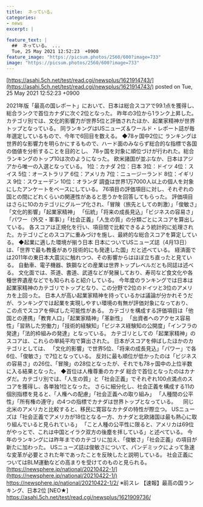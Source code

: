 ```yaml
---
title:  ネっている。 
categories:
- news
excerpt: |
  
feature_text: |
  ##  ネっている。 ...
  Tue, 25 May 2021 12:52:23  +0900
feature_image: "https://picsum.photos/2560/600?image=733"
image: "https://picsum.photos/2560/600?image=733"
---
```


[https://asahi.5ch.net/test/read.cgi/newsplus/1621914743/](https://asahi.5ch.net/test/read.cgi/newsplus/1621914743/)
posted on Tue, 25 May 2021 12:52:23  +0900

<!--more-->

2021年版「最高の国レポート」において、日本は総合スコアで99.1点を獲得し、総合ランクで首位カナダに次ぐ2位となった。 昨年の3位から1ランク上昇した。カテゴリ別では、文化的影響力が世界5位と評価されたほか、起業家精神が世界トップとなっている。 同ランキングはUSニューズ＆ワールド・レポート誌が毎年選定しているもので、今年で6回目を数える。 ◆78ヶ国中2位に ランキングは世界的な影響力を明らかにするもので、ハード面のみならず総合的な指標で各国の価値を分析することを目的とし、 78ヶ国を対象に順位づけが行われた。総合ランキングのトップ10は次のようになった。 欧米諸国が並ぶなか、日本はアジアから唯一の入選となっている。 1位：カナダ 2位：日本 3位：ドイツ 4位：スイス 5位：オーストラリア 6位：アメリカ 7位：ニュージーランド 8位：イギリス 9位：スウェーデン 10位：オランダ 調査は世界1万7000人以上の個人を対象にしたアンケートをベースにしている。 76項目の評価項目に対し、それぞれの国との間にどれくらいの関連性があると思うかを回答してもらった。 評価項目はさらに10のカテゴリにグループ化され、「冒険（旅先としての刺激）」「俊敏さ」「文化的影響」「起業家精神」 「伝統」「将来の成長見込」「ビジネスの容易さ」「パワー（外交・軍事）」「社会正義」「人生の質」の分類ごとにスコアを算出している。 各スコアは正規化を行い、項目間で比較できるよう統計的に処理された。カテゴリごとのスコアに重みづけを施し、最終的な総合スコアを算定している。 ◆起業に適した環境が揃う日本 日本についてUSニューズ誌（4月13日）は、「世界で最も教養があり技術的にも発達した国」だと述べている。 経済面では2011年の東日本大震災に触れつつ、その影響からはほぼ立ち直ったと見ている。 自動車、電子機器、鉄鋼などの産業は世界トップレベルだとも同誌は述べる。 文化面では、茶道、書道、武道などが発展しており、寿司など食文化や各種世界遺産などでも知られると紹介している。 今年度のランキングでは日本は起業家精神のカテゴリでトップとなり、この分野で2位のドイツと3位のアメリカを上回った。 日本人が高い起業家精神を持っているかは議論が分かれそうだが、ランキングでは起業を実現しやすい環境の有無が評価対象になっており、 この点でスコアを伸ばした可能性がある。 カテゴリを構成する評価項目は「他国との連携」「教育人口」「起業家精神」「革新性」 「出資者へのアクセス容易性」「習熟した労働力」「技術的経験知」「ビジネス経験知の公開度」「インフラの発達」「法的枠組みの発達」となっている。 カテゴリとしての「起業家精神」のスコアは、これらの単純平均で算出された。 日本がスコアを伸ばしたほかのカテゴリとしては、 「文化的影響」で世界5位、「将来の成長見込」「パワー」で各6位、「俊敏さ」で7位となっている。 反対に最も順位が低かったのは「ビジネスの容易さ」の26位、「冒険」の28位となったが、それでも78ヶ国中の上位半数に入る結果となった。 ◆首位は人権尊重のカナダ 総合で首位となったのはカナダだ。カテゴリ別では、「人生の質」と「社会正義」でそれぞれ100点満点のスコアを獲得し、各単独1位となった。 さらに細分化し、社会正義を構成する11の個別指標を見ると、「人権への配慮」「社会正義への取り組み」 「人種間の公平性」「所有権の遵守」の4つの指標でカナダは世界トップとなっている。 　同じ北米のアメリカと比較すると、移民に寛容なカナダの特性が際立つ。 USニューズは「社会正義でアメリカが18位となる一方、カナダと北欧諸国は最も熱心に取り組んでいると見られている」 「こと人種の公平性に限ると、アメリカは69位がやっとで、これは中国とイラク双方の後塵を拝している」と述べている。 今年のランキングには昨年までのカテゴリに加え、「俊敏さ」「社会正義」の項目が新たに加わった。 USニューズ誌は俊敏さについて、パンデミックによって急速な変革が必要とされた年であったことを反映したと説明している。 社会正義についてはBLM運動などの高まりを受けてのものと見られる。 [https://newsphere.jp/national/20210422-1/](https://newsphere.jp/national/20210422-1/) https://newsphere.jp/national/20210422-1/2/ ※前スレ 【速報】最高の国ランキング、日本2位 [NEO★] https://asahi.5ch.net/test/read.cgi/newsplus/1621909736/
